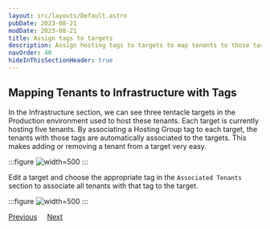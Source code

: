 ```yaml
---
layout: src/layouts/Default.astro
pubDate: 2023-08-21
modDate: 2023-08-21
title: Assign tags to targets
description: Assign hosting tags to targets to map tenants to those targets.
navOrder: 40
hideInThisSectionHeader: true
---
```


## Mapping Tenants to Infrastructure with Tags

In the Infrastructure section, we can see three tentacle targets in the Production environment used to host these tenants. Each target is currently hosting five tenants. By associating a Hosting Group tag to each target, the tenants with those tags are automatically associated to the targets. This makes adding or removing a tenant from a target very easy.

:::figure
![](/docs/tenants/guides/tenants-sharing-machine-targets/images/target-list.png "width=500")
:::

Edit a target and choose the appropriate tag in the `Associated Tenants` section to associate all tenants with that tag to the target.

:::figure
![](/docs/tenants/guides/tenants-sharing-machine-targets/images/target-details.png "width=500")
:::

<span><a class="button btn-secondary" href="/docs/tenants/guides/tenants-sharing-machine-targets/assign-tags-to-tenants">Previous</a></span>&nbsp;&nbsp;&nbsp;&nbsp;&nbsp;<span><a class="button btn-success" href="/docs/tenants/guides/tenants-sharing-machine-targets/deploying-before-concurrency-tag">Next</a></span>